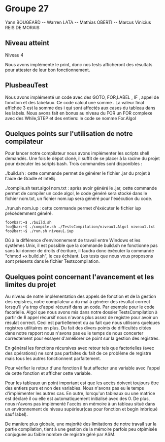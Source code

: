 # Groupe 27
Yann BOUGEARD -- Warren LATA -- Mathias OBERTI  -- Marcus Vinicius REIS DE MORAIS


## Niveau atteint

Niveau 4

Nous avons implémenté le print, donc nos tests afficheront des résultats pour attester de leur bon fonctionnement.

## PlusbeauTest

Nous avons implémenté un code avec des GOTO, FOR,LABEL , IF , appel de fonction et des tabelaux. Ce code calcul une somme . La valeur final affichée 3 est la somme des i qui sont affectés aux cases du tableau dans les labels.
Nous avons fait en bonus au niveau du FOR un FOR complexe avec des While,STEP et des entiers: le code se nomme For.Algol


## Quelques points sur l'utilisation de notre compilateur
Pour lancer notre compilateur nous avons implémenter les scripts shell demandés. Une fois le dépot cloné, il suffit de se placer à la racine du projet pour éxécuter les scripts bash. Trois commandes sont disponibles :

./build.sh : cette commande permet de générer le fichier .jar du projet à l'aide de Gradle et Intellij.

./compile.sh test.algol nom.txt : après avoir généré le .jar, cette commande permet de compiler un code algol, le code généré sera stocké dans le fichier nom.txt, un fichier nom.iup sera généré pour l'éxécution du code.

./run.sh nom.iup : cette commande permet d'éxécuter le fichier iup précédemment généré.


```console
foo@bar:~$ ./build.sh
foo@bar:~$ ./compile.sh ./TestsCompilation/niveau1.Algol niveau1.txt
foo@bar:~$ ./run.sh niveau1.iup
```
Dû à la différence d'environnement de travail entre Windows et les systèmes Unix, il est possible que la commande build.sh ne fonctionne pas sans lui donner de droits d'écriture, il faudra donc éxécuter la commande "chmod +x build.sh", le cas échéant.
Les tests que nous vous proposons sont présents dans le fichier Testscompilation.

## Quelques point concernant l'avancement et les limites du projet

Au niveau de notre implémentation des appels de fonction et de la gestion des registres, notre compilateur a du mal à générer des résultat correct lorsqu'il y'a trop d'appel récursif dans un code. Par exemple pour le code facorielle. Algol que nous avons mis dans notre dossier TestsCompilation à partir de 8 appel récursif nous n'avons plus assez de registre pour avoir un résulat correct. Ceci est partiellement du au fait que nous utilisons quelques registres utilitaires en plus. Du fait des divers points de difficultés citées dans notre rapport nous n'avons pas eu le temps de nous concerter correctement pour essayer d'améliorer ce point sur la gestion des registres.

En général les fonctions récursives avec retour tels que factorielles (avec des opérations) ne sont pas parfaites du fait de ce problème de registre mais tous les autres fonctionnent parfaitement.

Pour vérifier le retour d'une fonction il faut affecter une variable avec l'appel de cette fonction et afficher  cette variable.

Pour les tableaux un point important est que les accès doivent toujours être des entiers purs et non des variables. Nous n'avons pas eu le temps d'implémenter les autres cas. En outre, lorsqu'un tableaux ou une matrice est déclaré il ou elle est automatiquement initialisé avec des 0.
De plus, nous n'avons pas implémenté l'accès en mémoire à un tableau situé dans un environnement de niveau supérieur(cas pour fonction et begin imbriqué sauf label).

De manière plus globale, une majorité des limitations de notre travail sur la partie compilation, tient à une gestion de la mémoire parfois peu otpimisée conjuguée au faible nombre de registre géré par ASM.



